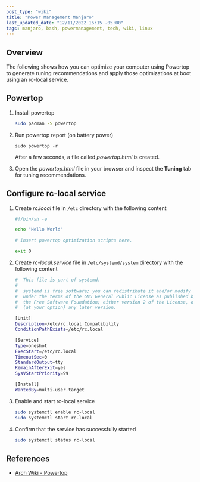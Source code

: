 ```yaml
---
post_type: "wiki" 
title: "Power Management Manjaro"
last_updated_date: "12/11/2022 16:15 -05:00"
tags: manjaro, bash, powermanagement, tech, wiki, linux
---
```


## Overview

The following shows how you can optimize your computer using Powertop to generate runing recommendations and apply those optimizations at boot using an rc-local service.

## Powertop

1. Install powertop

    ```bash
    sudo pacman -S powertop
    ```

1. Run powertop report (on battery power)

    ```
    sudo powertop -r
    ```

    After a few seconds, a file called *powertop.html* is created. 

1. Open the *powertop.html* file in your browser and inspect the **Tuning** tab for tuning recommendations. 

## Configure rc-local service

1. Create *rc.local* file in `/etc` directory with the following content

    ```bash
    #!/bin/sh -e

    echo "Hello World"

    # Insert powertop optimization scripts here. 

    exit 0
    ```

1. Create *rc-local.service* file in `/etc/systemd/system` directory with the following content

    ```bash
    #  This file is part of systemd.
    #
    #  systemd is free software; you can redistribute it and/or modify it
    #  under the terms of the GNU General Public License as published by
    #  the Free Software Foundation; either version 2 of the License, or
    #  (at your option) any later version.

    [Unit]
    Description=/etc/rc.local Compatibility
    ConditionPathExists=/etc/rc.local

    [Service]
    Type=oneshot
    ExecStart=/etc/rc.local
    TimeoutSec=0
    StandardOutput=tty
    RemainAfterExit=yes
    SysVStartPriority=99

    [Install]
    WantedBy=multi-user.target
    ```

1. Enable and start rc-local service

    ```bash
    sudo systemctl enable rc-local
    sudo systemctl start rc-local
    ```

1. Confirm that the service has successfully started

    ```bash
    sudo systemctl status rc-local
    ```

## References

- [Arch Wiki - Powertop](https://wiki.archlinux.org/title/Powertop)